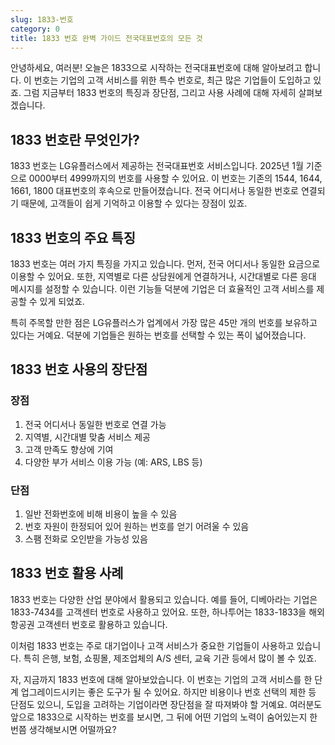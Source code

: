 ```yaml
---
slug: 1833-번호
category: 0
title: 1833 번호 완벽 가이드 전국대표번호의 모든 것
---
```


안녕하세요, 여러분! 오늘은 1833으로 시작하는 전국대표번호에 대해 알아보려고 합니다. 이 번호는 기업의 고객 서비스를 위한 특수 번호로, 최근 많은 기업들이 도입하고 있죠. 그럼 지금부터 1833 번호의 특징과 장단점, 그리고 사용 사례에 대해 자세히 살펴보겠습니다.

## 1833 번호란 무엇인가?

1833 번호는 LG유플러스에서 제공하는 전국대표번호 서비스입니다. 2025년 1월 기준으로 0000부터 4999까지의 번호를 사용할 수 있어요. 이 번호는 기존의 1544, 1644, 1661, 1800 대표번호의 후속으로 만들어졌습니다. 전국 어디서나 동일한 번호로 연결되기 때문에, 고객들이 쉽게 기억하고 이용할 수 있다는 장점이 있죠.

## 1833 번호의 주요 특징

1833 번호는 여러 가지 특징을 가지고 있습니다. 먼저, 전국 어디서나 동일한 요금으로 이용할 수 있어요. 또한, 지역별로 다른 상담원에게 연결하거나, 시간대별로 다른 응대 메시지를 설정할 수 있습니다. 이런 기능들 덕분에 기업은 더 효율적인 고객 서비스를 제공할 수 있게 되었죠.

특히 주목할 만한 점은 LG유플러스가 업계에서 가장 많은 45만 개의 번호를 보유하고 있다는 거예요. 덕분에 기업들은 원하는 번호를 선택할 수 있는 폭이 넓어졌습니다.

## 1833 번호 사용의 장단점

### 장점

1. 전국 어디서나 동일한 번호로 연결 가능
2. 지역별, 시간대별 맞춤 서비스 제공
3. 고객 만족도 향상에 기여
4. 다양한 부가 서비스 이용 가능 (예: ARS, LBS 등)

### 단점

1. 일반 전화번호에 비해 비용이 높을 수 있음
2. 번호 자원이 한정되어 있어 원하는 번호를 얻기 어려울 수 있음
3. 스팸 전화로 오인받을 가능성 있음

## 1833 번호 활용 사례

1833 번호는 다양한 산업 분야에서 활용되고 있습니다. 예를 들어, 디베아라는 기업은 1833-7434를 고객센터 번호로 사용하고 있어요. 또한, 하나투어는 1833-1833을 해외항공권 고객센터 번호로 활용하고 있습니다.

이처럼 1833 번호는 주로 대기업이나 고객 서비스가 중요한 기업들이 사용하고 있습니다. 특히 은행, 보험, 쇼핑몰, 제조업체의 A/S 센터, 교육 기관 등에서 많이 볼 수 있죠.

자, 지금까지 1833 번호에 대해 알아보았습니다. 이 번호는 기업의 고객 서비스를 한 단계 업그레이드시키는 좋은 도구가 될 수 있어요. 하지만 비용이나 번호 선택의 제한 등 단점도 있으니, 도입을 고려하는 기업이라면 장단점을 잘 따져봐야 할 거예요. 여러분도 앞으로 1833으로 시작하는 번호를 보시면, 그 뒤에 어떤 기업의 노력이 숨어있는지 한 번쯤 생각해보시면 어떨까요?